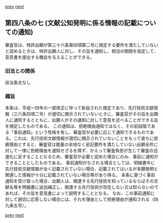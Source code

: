 [prev](/specific/markdowns/特許法/070_Mp-Ch_3-At_48_6.md)
[next](/specific/markdowns/特許法/072_Mp-Ch_3-At_49.md)
## 第四八条の七 (文献公知発明に係る情報の記載についての通知)
審査官は、特許出願が第三十六条第四項第二号に規定する要件を満たしていないと認めるときは、特許出願人に対し、その旨を通知し、相当の期間を指定して、意見書を提出する機会を与えることができる。

### 旧法との関係
該当条文なし

### 趣旨
本条は、平成一四年の一部改正に伴って新設された規定であり、先行技術文献情報（三六条四項二号）が適切に開示されていないときに、審査官がその旨を出願人に通知するとともに、出願人がその通知に対して意見を述べることができる旨を規定したものである。
この通知は、拒絶理由通知ではなく、その前段階である「事前通知」という性格を有し、審査官が必要に応じて通知できるものである。これは、先行技術文献情報が適切に開示されていないことをもって直ちに拒絶理由とすると、審査官は裁量の余地なく前記要件を満たしていない出願全件に対して一律に拒絶理由を通知せざるを得ず、かえって審査負担が生じて審査の迅速化に反することとなるため、審査官が必要と認めた場合にのみ、事前に通知ができることとしたものである。
事前通知がなされる場合としては、明細書中に先行技術文献情報が全く記載されていない場合、記載されてはいるが本願発明と関連した情報が十分に記載されていない場合等があり得る。
本条に基づく事前通知を受け取った場合、出願人は、関連する先行技術を知っているならばその文献名等を明細書に追加補正し、関連する先行技術が存在しない又は知らないのであれば、その旨を意見書によって説明することとなる。
なお、この事前通知に対して適切に応答しない場合には、それを理由として拒絶理由が通知される（四九条五号）。

[prev](/specific/markdowns/特許法/070_Mp-Ch_3-At_48_6.md)
[next](/specific/markdowns/特許法/072_Mp-Ch_3-At_49.md)